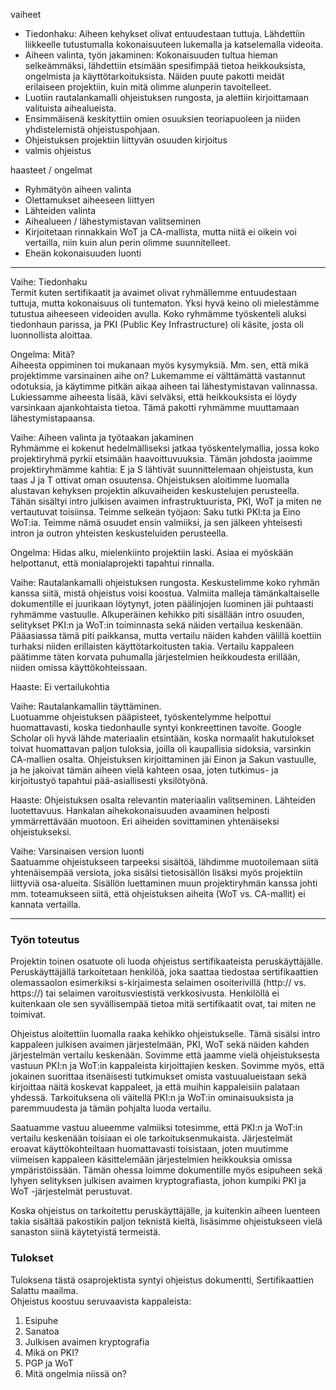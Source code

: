 vaiheet
- Tiedonhaku: Aiheen kehykset olivat entuudestaan tuttuja. Lähdettiin liikkeelle tutustumalla kokonaisuuteen lukemalla ja katselemalla videoita.
- Aiheen valinta, työn jakaminen: Kokonaisuuden tultua hieman selkeämmäksi, lähdettiin etsimään spesifimpää tietoa heikkouksista, ongelmista ja käyttötarkoituksista. Näiden puute pakotti meidät erilaiseen projektiin, kuin mitä olimme alunperin tavoitelleet.
- Luotiin rautalankamalli ohjeistuksen rungosta, ja alettiin kirjoittamaan valituista aihealueista.
- Ensimmäisenä keskityttiin omien osuuksien teoriapuoleen ja niiden yhdistelemistä ohjeistuspohjaan.
- Ohjeistuksen projektiin liittyvän osuuden kirjoitus
- valmis ohjeistus

haasteet / ongelmat
- Ryhmätyön aiheen valinta
- Olettamukset aiheeseen liittyen
- Lähteiden valinta
- Aihealueen / lähestymistavan valitseminen
- Kirjoitetaan rinnakkain WoT ja CA-mallista, mutta niitä ei oikein voi vertailla, niin kuin alun perin olimme suunnitelleet.
- Eheän kokonaisuuden luonti


--------------------------------------------------------

Vaihe: Tiedonhaku  
Termit kuten sertifikaatit ja avaimet olivat ryhmällemme entuudestaan tuttuja, mutta kokonaisuus oli tuntematon. Yksi hyvä keino oli mielestämme tutustua aiheeseen videoiden avulla. Koko ryhmämme työskenteli aluksi tiedonhaun parissa, ja PKI (Public Key Infrastructure) oli käsite, josta oli luonnollista aloittaa.

Ongelma: Mitä?  
Aiheesta oppiminen toi mukanaan myös kysymyksiä. Mm. sen, että mikä projektimme varsinainen aihe on? Lukemamme ei välttämättä vastannut odotuksia, ja käytimme pitkän aikaa aiheen tai lähestymistavan valinnassa. Lukiessamme aiheesta lisää, kävi selväksi, että heikkouksista ei löydy varsinkaan ajankohtaista tietoa. Tämä pakotti ryhmämme muuttamaan lähestymistapaansa.


Vaihe: Aiheen valinta ja työtaakan jakaminen  
Ryhmämme ei kokenut hedelmälliseksi jatkaa työskentelymallia, jossa koko projektiryhmä pyrkii etsimään haavoittuvuuksia. Tämän johdosta jaoimme projektiryhmämme kahtia: E ja S lähtivät suunnittelemaan ohjeistusta, kun taas J ja T ottivat oman osuutensa. 
Ohjeistuksen aloitimme luomalla alustavan kehyksen projektin alkuvaiheiden keskustelujen perusteella. Tähän sisältyi intro julkisen avaimen infrastruktuurista, PKI, WoT ja miten ne vertautuvat toisiinsa. Teimme selkeän työjaon: Saku tutki PKI:ta ja Eino WoT:ia. Teimme nämä osuudet ensin valmiiksi, ja sen jälkeen yhteisesti intron ja outron yhteisten keskusteluiden perusteella.

Ongelma: Hidas alku, mielenkiinto projektiin laski. Asiaa ei myöskään helpottanut, että monialaprojekti tapahtui rinnalla.

Vaihe: Rautalankamalli ohjeistuksen rungosta. 
Keskustelimme koko ryhmän kanssa siitä, mistä ohjeistus voisi koostua. Valmiita malleja tämänkaltaiselle dokumentille ei juurikaan löytynyt, joten päälinjojen luominen jäi puhtaasti ryhmämme vastuulle. Alkuperäinen kehikko piti sisällään intro osuuden, selitykset PKI:n ja WoT:in toiminnasta sekä näiden vertailua keskenään. Pääasiassa tämä piti paikkansa, mutta vertailu näiden kahden välillä koettiin turhaksi niiden erillaisten käyttötarkoitusten takia. Vertailu kappaleen päätimme täten korvata puhumalla järjestelmien heikkoudesta erillään, niiden omissa käyttökohteissaan.

Haaste: Ei vertailukohtia

Vaihe: Rautalankamallin täyttäminen.  
Luotuamme ohjeistuksen pääpisteet, työskentelymme helpottui huomattavasti, koska tiedonhaulle syntyi konkreettinen tavoite. Google Scholar oli hyvä lähde materiaalin etsintään, koska normaalit hakutulokset toivat huomattavan paljon tuloksia, joilla oli kaupallisia sidoksia, varsinkin CA-mallien osalta.
Ohjeistuksen kirjoittaminen jäi Einon ja Sakun vastuulle, ja he jakoivat tämän aiheen vielä kahteen osaa, joten tutkimus- ja kirjoitustyö tapahtui pää-asiallisesti yksilötyönä.

Haaste: Ohjeistuksen osalta relevantin materiaalin valitseminen. Lähteiden luotettavuus. Hankalan aihekokonaisuuden avaaminen helposti ymmärrettävään muotoon. Eri aiheiden sovittaminen yhtenäiseksi ohjeistukseksi.


Vaihe: Varsinaisen version luonti  
Saatuamme ohjeistukseen tarpeeksi sisältöä, lähdimme muotoilemaan siitä yhtenäisempää versiota, joka sisälsi tietosisällön lisäksi myös projektiin liittyviä osa-alueita. Sisällön luettaminen muun projektiryhmän kanssa johti mm. toteamukseen siitä, että ohjeistuksen aiheita (WoT vs. CA-mallit) ei kannata vertailla.

------------------------------------------------------------------------

### Työn toteutus ###

Projektin toinen osatuote oli luoda ohjeistus sertifikaateista peruskäyttäjälle. Peruskäyttäjällä tarkoitetaan henkilöä, joka saattaa tiedostaa sertifikaattien olemassaolon esimerkiksi s-kirjaimesta selaimen osoiterivillä (http:// vs. https://) tai selaimen varoitusviestistä verkkosivusta. Henkilöllä ei kuitenkaan ole sen syvällisempää tietoa mitä sertifikaatit ovat, tai miten ne toimivat.

Ohjeistus aloitettiin luomalla raaka kehikko ohjeistukselle. Tämä sisälsi intro kappaleen julkisen avaimen järjestelmään, PKI, WoT sekä näiden kahden järjestelmän vertailu keskenään. Sovimme että jaamme vielä ohjeistuksesta vastuun PKI:n ja WoT:in kappaleista kirjoittajien kesken. Sovimme myös, että jokainen suorittaa itsenäisesti tutkimukset omista vastuualueistaan sekä kirjoittaa näitä koskevat kappaleet, ja että muihin kappaleisiin palataan yhdessä. Tarkoituksena oli väitellä PKI:n ja WoT:in ominaisuuksista ja paremmuudesta ja tämän pohjalta luoda vertailu. 

Saatuamme vastuu alueemme valmiiksi totesimme, että PKI:n ja WoT:in vertailu keskenään toisiaan ei ole tarkoituksenmukaista. Järjestelmät eroavat käyttökohteiltaan huomattavasti toisistaan, joten muutimme viimeisen kappaleen käsittelemään järjestelmien heikkouksia omissa ympäristöissään.
Tämän ohessa loimme dokumentille myös esipuheen sekä lyhyen selityksen julkisen avaimen kryptografiasta, johon kumpiki PKI ja WoT -järjestelmät perustuvat.

Koska ohjeistus on tarkoitettu peruskäyttäjälle, ja kuitenkin aiheen luenteen takia sisältää pakostikin paljon teknistä kieltä, lisäsimme ohjeistukseen vielä sanaston siinä käytetyistä termeistä.

### Tulokset ###

Tuloksena tästä osaprojektista syntyi ohjeistus dokumentti, Sertifikaattien Salattu maailma.  
Ohjeistus koostuu seruvaavista kappaleista:

1. Esipuhe
2. Sanatoa
3. Julkisen avaimen kryptografia
4. Mikä on PKI?
5. PGP ja WoT
6. Mitä ongelmia niissä on?
